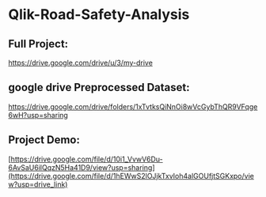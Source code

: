 # Qlik-Road-Safety-Analysis

## Full Project:
https://drive.google.com/drive/u/3/my-drive

## google drive Preprocessed Dataset: 
https://drive.google.com/drive/folders/1xTvtksQiNnOi8wVcGybThQR9VFqge6wH?usp=sharing

## Project Demo:
[https://drive.google.com/file/d/10i1_VvwV6Du-6AvSaU6ilQqzN5Ha41D9/view?usp=sharing](https://drive.google.com/file/d/1hEWwS2lOJjkTxvIoh4alGOUfjtSGKxpo/view?usp=drive_link)
